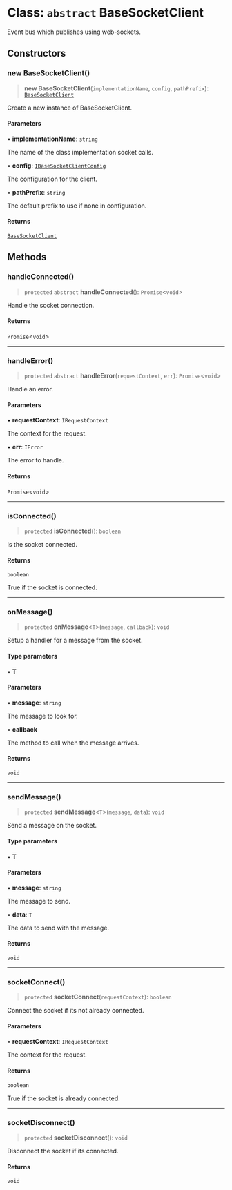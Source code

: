 # Class: `abstract` BaseSocketClient

Event bus which publishes using web-sockets.

## Constructors

### new BaseSocketClient()

> **new BaseSocketClient**(`implementationName`, `config`, `pathPrefix`): [`BaseSocketClient`](BaseSocketClient.md)

Create a new instance of BaseSocketClient.

#### Parameters

• **implementationName**: `string`

The name of the class implementation socket calls.

• **config**: [`IBaseSocketClientConfig`](../interfaces/IBaseSocketClientConfig.md)

The configuration for the client.

• **pathPrefix**: `string`

The default prefix to use if none in configuration.

#### Returns

[`BaseSocketClient`](BaseSocketClient.md)

## Methods

### handleConnected()

> `protected` `abstract` **handleConnected**(): `Promise`\<`void`\>

Handle the socket connection.

#### Returns

`Promise`\<`void`\>

***

### handleError()

> `protected` `abstract` **handleError**(`requestContext`, `err`): `Promise`\<`void`\>

Handle an error.

#### Parameters

• **requestContext**: `IRequestContext`

The context for the request.

• **err**: `IError`

The error to handle.

#### Returns

`Promise`\<`void`\>

***

### isConnected()

> `protected` **isConnected**(): `boolean`

Is the socket connected.

#### Returns

`boolean`

True if the socket is connected.

***

### onMessage()

> `protected` **onMessage**\<`T`\>(`message`, `callback`): `void`

Setup a handler for a message from the socket.

#### Type parameters

• **T**

#### Parameters

• **message**: `string`

The message to look for.

• **callback**

The method to call when the message arrives.

#### Returns

`void`

***

### sendMessage()

> `protected` **sendMessage**\<`T`\>(`message`, `data`): `void`

Send a message on the socket.

#### Type parameters

• **T**

#### Parameters

• **message**: `string`

The message to send.

• **data**: `T`

The data to send with the message.

#### Returns

`void`

***

### socketConnect()

> `protected` **socketConnect**(`requestContext`): `boolean`

Connect the socket if its not already connected.

#### Parameters

• **requestContext**: `IRequestContext`

The context for the request.

#### Returns

`boolean`

True if the socket is already connected.

***

### socketDisconnect()

> `protected` **socketDisconnect**(): `void`

Disconnect the socket if its connected.

#### Returns

`void`
